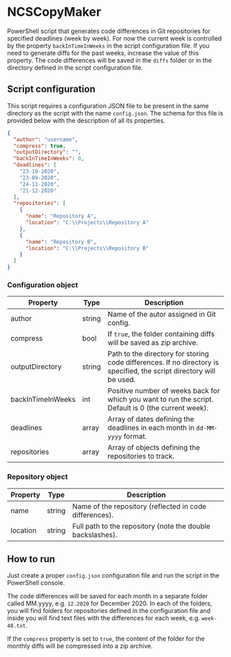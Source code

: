 # NCSCopyMaker

PowerShell script that generates code differences in Git repositories for specified deadlines (week by week). For now the current week is controlled by the property `backInTimeInWeeks` in the script configuration file. If you need to generate diffs for the past weeks, increase the value of this property. The code differences will be saved in the `diffs` folder or in the directory defined in the script configuration file.

## Script configuration

This script requires a configuration JSON file to be present in the same directory as the script with the name `config.json`. The schema for this file is provided below with the description of all its properties.

```json
{
  "author": "username",
  "compress": true,
  "outputDirectory": "",
  "backInTimeInWeeks": 0,
  "deadlines": [
    "23-10-2020",
    "23-09-2020",
    "24-11-2020",
    "21-12-2020"
  ],
  "repositories": [
    {
      "name": "Repository A",
      "location": "C:\\Projects\\Repository A"
    },
    {
      "name": "Repository B",
      "location": "C:\\Projects\\Repository B"
    }
  ]
}
```

### Configuration object

| **Property**       | **Type** | **Description**                              |
|-------------------|----------|-----------------------------------------------|
| author            | string   | Name of the autor assigned in Git config.     |
| compress          | bool     | If `true`, the folder containing diffs will be saved as zip archive. |
| outputDirectory   | string   | Path to the directory for storing code differences. If no directory is specified, the script directory will be used. |
| backInTimeInWeeks | int      | Positive number of weeks back for which you want to run the script. Default is 0 (the current week). |
| deadlines         | array    | Array of dates defining the deadlines in each month in `dd-MM-yyyy` format. |
| repositories      | array    | Array of objects defining the repositories to track. |

### Repository object

| **Property**       | **Type** | **Description**                           |
|-------------------|----------|-------------------------------------------|
| name     | string   | Name of the repository (reflected in code differences).  |
| location | string   | Full path to the repository (note the double backslashes). |

## How to run

Just create a proper `config.json` configuration file and run the script in the PowerShell console. 

The code differences will be saved for each month in a separate folder called MM.yyyy, e.g. `12.2020` for December 2020. In each of the folders, you will find folders for repositories defined in the configuration file and inside you will find text files with the differences for each week, e.g. `week-48.txt`.

If the `compress` property is set to `true`, the content of the folder for the monthly diffs will be compressed into a zip archive.
